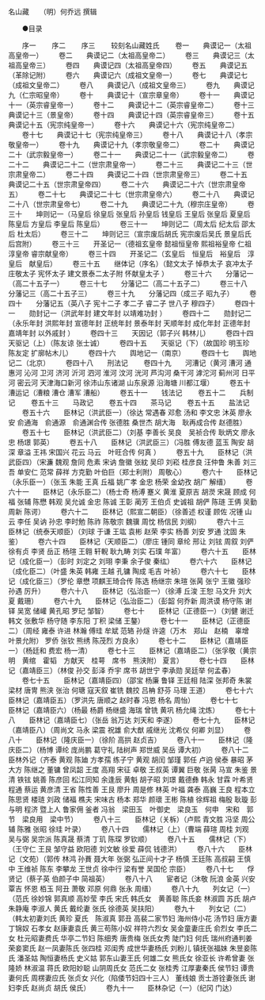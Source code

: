 <!-- { "loadSidebar": true } -->
名山藏　　（明）何乔远 撰辑 

　　●目录 

　　序一 
　　序二 
　　序三 
　　较刻名山藏姓氏 
　　卷一　　典谟记一（太祖高皇帝一） 
　　卷二　　典谟记二（太祖高皇帝二） 
　　卷三　　典谟记三（太祖高皇帝三） 
　　卷四　　典谟记四（太祖高皇帝四） 
　　卷五　　典谟记五（革除记附） 
　　卷六　　典谟记六（成祖文皇帝一） 
　　卷七　　典谟记七（成祖文皇帝二） 
　　卷八　　典谟记八（成祖文皇帝三） 
　　卷九　　典谟记九（仁宗昭皇帝） 
　　卷十　　典谟记十（宣宗章皇帝） 
　　卷十一　　典谟记十一（英宗睿皇帝一） 
　　卷十二　　典谟记十二（英宗睿皇帝二） 
　　卷十三　　典谟记十三（景皇帝） 
　　卷十四　　典谟记十四（英宗睿皇帝三） 
　　卷十五　　典谟记十五（宪宗纯皇帝一） 
　　卷十六　　典谟记十六（宪宗纯皇帝二） 
　　卷十七　　典谟记十七（宪宗纯皇帝三） 
　　卷十八　　典谟记十八（孝宗敬皇帝一） 
　　卷十九　　典谟记十九（孝宗敬皇帝二） 
　　卷二十　　典谟记二十（武宗毅皇帝一） 
　　卷二十一　　典谟记二十一（武宗毅皇帝二） 
　　卷二十二　　典谟记二十二（世宗肃皇帝一） 
　　卷二十三　　典谟记二十三（世宗肃皇帝二） 
　　卷二十四　　典谟记二十四（世宗肃皇帝三） 
　　卷二十五　　典谟记二十五（世宗肃皇帝四） 
　　卷二十六　　典谟记二十六（世宗肃皇帝五） 
　　卷二十七　　典谟记二十七（世宗肃皇帝六） 
　　卷二十八　　典谟记二十八（世宗肃皇帝七） 
　　卷二十九　　典谟记二十九（穆宗庄皇帝） 
　　卷三十　　坤则记一（马皇后 徐皇后 张皇后 孙皇后 钱皇后 王皇后 张皇后 夏皇后 陈皇后 方皇后 李皇后 陈皇后） 
　　卷三十一　　坤则记二（周太后 纪太后 邵太后 杜太后） 
　　卷三十二　　坤则记三（宣宗废后胡氏 宪宗废后吴氏 景皇后氏 后宫附） 
　　卷三十三　　开圣记一（德祖玄皇帝 懿祖恒皇帝 熙祖裕皇帝 仁祖淳皇帝 睿宗献皇帝） 
　　卷三十四　　开圣记二（玄皇后　恒皇后　裕皇后　淳皇后　献皇后） 
　　卷三十五　　继体记（序名）（懿文太子 悼恭太子 哀冲太子 庄敬太子 宪怀太子 建文景泰二太子附 怀献皇太子 ） 
　　卷三十六　　分藩记一（高二十五子一） 
　　卷三十七　　分藩记二（高二十五子二） 
　　卷三十八　　分藩记三（高二十五子三） 
　　卷三十九　　分藩记四（成三子 昭九子） 
　　卷四十　　分藩记五（英八子 宪十二子 孝二子 睿二子 世八子 穆四子） 
　　卷四十一　　勋封记一（洪武年封 建文年封 以靖难功封 ） 
　　卷四十二　　勋封记二（永乐年封 洪熙年封 宣德年封 正统年封 景泰年封 天顺年封 成化年封 正德年封 嘉靖年封 以外戚封 ） 
　　卷四十三　　天因记（郭子兴 韩林儿） 
　　卷四十四　　天驱记（上）（陈友谅 张士诚） 
　　卷四十五　　天驱记（下）（故国珍 明玉珍 陈友定 扩廓帖木儿） 
　　卷四十六　　舆地记一（南京） 
　　卷四十七　　舆地记二（北京） 
　　卷四十八　　刑法记 
　　卷四十九　　河漕记（黄河 漕河 通惠河 沁河 卫河 济河 沂河 泗河 淮河 汶河 洸河 芦沟河 桑干河 滹沱河 蓟州河 日平河 密云河 天津海口新河 徐沛山东诸湖 山东泉源 沿海塘 川都江堰） 
　　卷五十　　漕运记（漕粮 漕仓 漕军 漕船） 
　　卷五十一　　钱法记 
　　卷五十二　　兵制记 
　　卷五十三　　马政记 
　　卷五十四　　茶马记 
　　卷五十五　　盐法记 
　　卷五十六　　臣林记（洪武臣一）（徐达 常遇春 邓愈 汤和 李文忠 沐英 廖永安 俞通海　俞通源　俞通渊合传 张德胜 桑世杰 胡大海　耿再成合传 赵德胜） 
　　卷五十七　　臣林记（洪武臣二）（刘基 李善长 吴良　吴祯合传 耿炳文 廖永忠 杨璟 郭英） 
　　卷五十八　　臣林记（洪武臣三）（冯胜 傅友德 蓝玉 陶安 胡深 章溢 王祎 宋国兴 花云 马云　叶旺合传 何真 ） 
　　卷五十九　　臣林记（洪武臣四）（宋濂 魏观 詹同 危素 宋讷 詹徽 张紞 吴印 刘崧 桂彦良 汪仲鲁 朱善 刘三吾 单安仁 范常 薛祥 方克勤 叶伯巨（郑士利附） 周敬心） 
　　卷六十　　臣林记（永乐臣一）（张玉 朱能 王真 丘福 姚广孝 金忠 杨荣 金幼孜 胡广 解缙） 
　　卷六十一　　臣林记（永乐臣二）（杨士奇 杨溥 蹇义 黄淮 夏原吉 胡濙 宋晟 顾成 何福 张辅 陈懋 韩观 吴允诚 金忠 陈诚 王彰 蔺芳 王伯贞 史诚祖 胡俨 陈琏 王侢 吴勤 周新 陈谔） 
　　卷六十二　　臣林记（熙宣二朝臣）（徐善述 权谨 顾佐 况锺 山云 李任 吴讷 孙忠 李时勉 陈祚 陈敬宗 魏骥 周忱 杨信民 刘纲） 
　　卷六十三　　臣林记（统泰天顺臣）（刘球 于谦 王竑 袁彬 赵荣 李实 杨善 刘安 罗通 沈固 朱鉴） 
　　卷六十四　　臣林记（天顺臣二）（廖庄 锺同 章纶 邢让 刘铉 周叙 刘俨 徐有贞 李贤 岳正 杨瑄 王翱 轩輗 耿九畴 刘实 石璞 年富） 
　　卷六十五　　臣林记（成化臣一）（彭时 刘定之 刘珝 李秉 余子俊 秦纮） 
　　卷六十六　　臣林记（成化臣二）（叶盛 朱英 韩雍 王越 孔镛 陶成 毛吉 叶祯） 
　　卷六十七　　臣林记（成化臣三）（罗伦 章懋 项麒王琦合传 陈选 杨继宗 朱瑄 张昺 张宁 王徽 强珍 孙遇 厉升） 
　　卷六十八　　臣林记（弘治臣一）（徐溥 丘浚 王恕 马文升 刘大夏 戴珊） 
　　卷六十九　　臣林记（弘治臣二）（彭韶 何乔新 周洪谟 杨守陈 谢铎 吴宽 储巏 黄孔昭 罗玘 邹智） 
　　卷七十　　臣林记（正德臣一）（刘健 谢迁 韩文 张敷华 杨守随 李东阳 丁积 梁储 王鏊） 
　　卷七十一　　臣林记（正德臣二）（周经 雍泰 许进 林瀚 傅珪 牟斌 范辂 孙燧 许逵（万木　郑山　赵楠　辜增　叶景允附） 罗侨 张钦 熊绣 陈茂烈 方良永） 
　　卷七十二　　臣林记（嘉靖臣一）（杨廷和 费宏 杨一清） 
　　卷七十三　　臣林记（嘉靖臣二）（张孚敬（黄宗明　黄绾　霍韬　方献天　桂萼　席书　熊浃附） 夏言） 
　　卷七十四　　臣林记（嘉靖臣三）（林俊 孙交 彭泽 乔宇 席书 胡世宁 李承勋 吴廷举 何孟春） 
　　卷七十五　　臣林记（嘉靖臣四）（邵宝 杨廉 鲁铎 王廷相 陆深 张邦奇 朱裳 梁材 唐冑 熊浃 张治 何瑭 寇天叙 崔铣 魏挍 吕柟 舒芬 马理 王道） 
　　卷七十六　　臣林记（嘉靖臣五）（罗洪先 唐顺之 赵时春 冯恩 杨名 周怡） 
　　卷七十七　　臣林记（嘉靖臣六）（杨最 杨爵 杨继盛 海瑞 曾铣 黄巩 杨允绳 沈炼） 
　　卷七十八　　臣林记（嘉靖臣七）（张岳 翁万达 刘天和 李遂） 
　　卷七十九　　臣林记（嘉靖臣八）（周尚文 马永 梁震 祝雄 俞大猷 戚继光 沈希仪 何卿 刘显） 
　　卷八十　　臣林记（隆庆臣一）（徐阶 高拱 赵贞吉） 
　　卷八十一　　臣林记（隆庆臣二）（杨博 谭纶 庞尚鹏 葛守礼 陆树声 郑世威 吴岳 谭大初） 
　　卷八十二　　臣林外记（齐泰 黄观 陈廸 方孝孺 练子宁 黄观 胡闰 邹瑾 郭任 卢逈 侯泰 暴昭 茅大方 陈继之 董镛 曾凤韶 王度 高翔 宋征 卓敬 王叔英 谭翼 巨敬 张昺 马宣 朱鉴 景清 铁铉 姚善 陈彦回 松江同知 余逢辰 黄魁 胡子昭 刘璟 戴德彝 韩永 甘霖 叶希贤 程通 蔡运 黄彦清 王省 陈性善 王艮 廖升 周是修 林英 叶福 龚泰 高巍 王良 程本立 陈思贤 楼琏 刘政 储福 樵夫 宋味古 杨本 郑华 颜瓌 王彬 陈植 徐辉祖 梅殷 耿璇 彭与明 程济 暨上人 鲁家佣 釜者 冯翁　梁田玉　叶御史　梁良玉　何申　宋和　郭节　梁良用　梁中节） 
　　卷八十三　　臣林记（关柝）（卢熙 青文胜 冯坚 周公辅 陈雅 张昭 徐珪 叶录） 
　　卷八十四　　儒林记（上）（曹端 薛瑄 周桂 刘观 吴与弼 吴宗派 陈真晟 蔡清 丁玑 陈琛 罗钦顺） 
　　卷八十五　　儒林记（下）（王守仁 王艮 邹守益 欧阳德 刘文敏 徐爱 薛侃 钱德洪） 
　　卷八十六　　臣林记（文苑）（郭传 林鸿 孙蕡 聂大年 张弼 弘正间十才子 杨慎 王廷陈 高叔嗣 王慎中 王维祯 陈东 李攀龙 王世贞 徐中行 梁有誉 吴国伦 宗臣） 
　　卷八十七　　俘贤记（蔡子英 伯颜子中 简祖英） 
　　卷八十八　　宦者记（沐敬 阮浪 金英 兴安 覃吉 怀恩 栢玉 阿丑 萧敬 邓原 何鼎 张永 周缙） 
　　卷八十九　　列女记（一）（范氏 徐妙锦 郭真顺 高妙莹 李氏 宋氏 韩氏女　黄善聪 陈氏妾 林淑圆 苏氏 胡卢 朱静庵 李淑人 黄氏 戴纶妻 张氏 徐德英 吴扶阳） 
　　卷九十　　列女记（二）（韩太初妻刘氏 黄珍 夏氏　陈淑真 郭丑 高裴二家节妇 海州侍小花 汤节妇 唐方妻丁锦奴 石孝女 赵康妻袁氏 黄三苟陈小奴 祥符六烈女 吴金童妻庄氏 俞烈女 李氏二女 杜元昭妻费氏 华亭二节妇 陈细秀 唐贵梅 张氏女秀 陡门妇 何氏 瑞州府通判姜荣妾窦氏 赵一凤妻陈氏 张四桂 邓闺秀 成世华妻杨氏 刘粉儿 镇抚张福妹 朱昱妾陈氏 潘圣姑 陶恒妻杨氏 史义姑 郭东山妻王氏 何雄二女 熊氏女 徐亚长 许希曾妻 张隆娇 林淑温 蒋氏 欧阳妙聪 山阴周氏女 范氏二女 张桂秀 江厚妻秦氏 侯节妇 谭贵妻何氏 周楞妻应氏 张贞女 兴化（陷倭节妇四十三人） 董线娘 贡士游铨妻张氏 谢妇李氏 赵尚贞 胡氏 侯氏） 
　　卷九十一　　臣林杂记（一）（纪冈 门达） 
